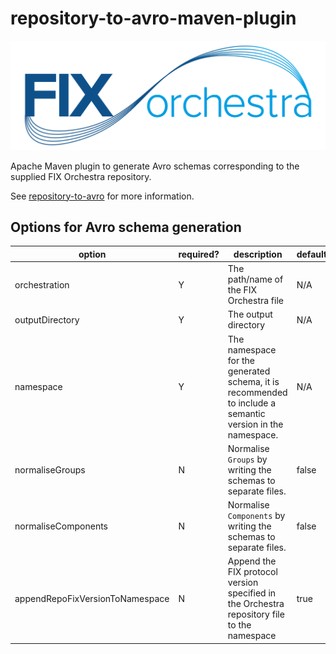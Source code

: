 # repository-to-avro-maven-plugin

![](../FIXorchestraLogo.png)

Apache Maven plugin to generate Avro schemas corresponding to the supplied FIX Orchestra repository.

See [repository-to-avro](../repository-to-avro/readme.md) for more information.

## Options for Avro schema generation 

 |option|required?|description|default|
 |------|---------|-----------|-------|
 |orchestration|Y|The path/name of the FIX Orchestra file|N/A|
 |outputDirectory|Y|The output directory|N/A|
 |namespace|Y|The namespace for the generated schema, it is recommended to include a semantic version in the namespace.|N/A|
 |normaliseGroups|N|Normalise ```Groups``` by writing the schemas to separate files.|false|
 |normaliseComponents|N|Normalise ```Components``` by writing the schemas to separate files.|false|
 |appendRepoFixVersionToNamespace|N|Append the FIX protocol version specified in the Orchestra repository file to the namespace|true|
 